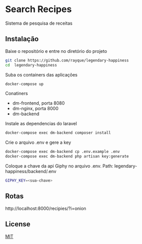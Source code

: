 # Search Recipes

Sistema de pesquisa de receitas

## Instalação

Baixe o repositório e entre no diretório do projeto
```bash
git clone https://github.com/rayque/legendary-happiness
cd  legendary-happiness
```

Suba os containers das aplicações 
```bash
docker-compose up
```
Conatiners
- dm-frontend, porta  8080
- dm-nginx, porta 8000
- dm-backend

Instale as dependencias do laravel
```bash
docker-compose exec dm-backend composer install
```

Crie o arquivo .env e gere a key
```bash
docker-compose exec dm-backend cp .env.example .env
docker-compose exec dm-backend php artisan key:generate

```

Coloque a chave da api Giphy no arquivo .env. Path: legendary-happiness/backend/.env 


```bash
GIPHY_KEY=<sua-chave>
```

## Rotas

http://localhost:8000/recipies/?i=onion


## License
[MIT](https://choosealicense.com/licenses/mit/)